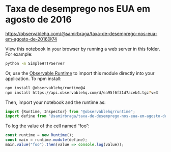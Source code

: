 # Taxa de desemprego nos EUA em agosto de 2016

https://observablehq.com/@samirbraga/taxa-de-desemprego-nos-eua-em-agosto-de-2016@74

View this notebook in your browser by running a web server in this folder. For
example:

~~~sh
python -m SimpleHTTPServer
~~~

Or, use the [Observable Runtime](https://github.com/observablehq/runtime) to
import this module directly into your application. To npm install:

~~~sh
npm install @observablehq/runtime@4
npm install https://api.observablehq.com/d/ea95f6f31d7aceb4.tgz?v=3
~~~

Then, import your notebook and the runtime as:

~~~js
import {Runtime, Inspector} from "@observablehq/runtime";
import define from "@samirbraga/taxa-de-desemprego-nos-eua-em-agosto-de-2016";
~~~

To log the value of the cell named “foo”:

~~~js
const runtime = new Runtime();
const main = runtime.module(define);
main.value("foo").then(value => console.log(value));
~~~
